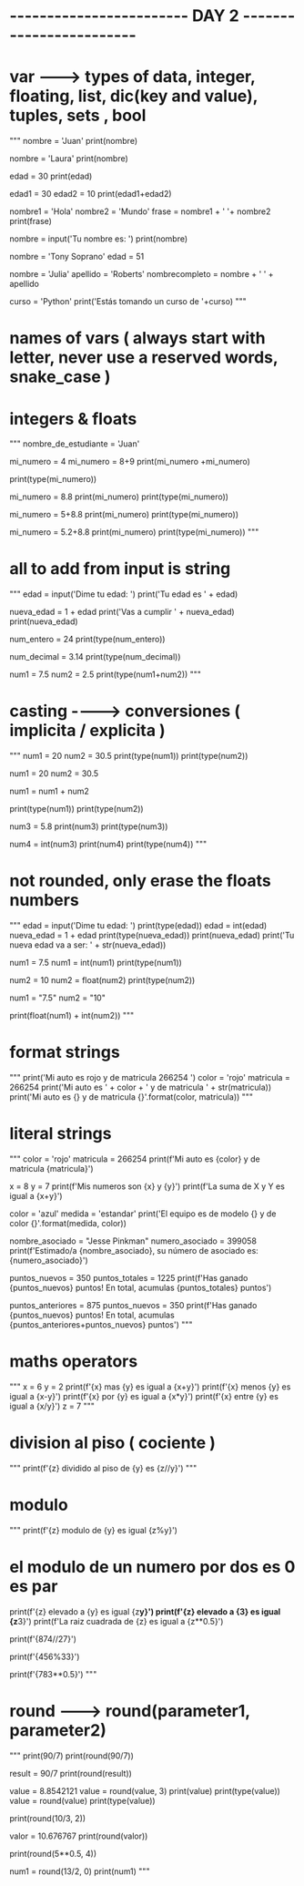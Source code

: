 # ------------------------ DAY 2 ------------------------

# var --->  types of data, integer, floating, list, dic(key and value), tuples, sets , bool

"""
nombre = 'Juan'
print(nombre)

nombre = 'Laura'
print(nombre)

edad = 30
print(edad)

edad1 = 30
edad2 = 10
print(edad1+edad2)

nombre1 = 'Hola'
nombre2 = 'Mundo'
frase = nombre1 + ' '+ nombre2
print(frase)

nombre = input('Tu nombre es: ')
print(nombre)

nombre = 'Tony Soprano'
edad = 51

nombre = 'Julia'
apellido = 'Roberts'
nombrecompleto = nombre + ' ' + apellido

curso = 'Python'
print('Estás tomando un curso de '+curso)
"""

# names of vars ( always start with letter, never use a reserved words, snake_case )

# integers & floats

"""
nombre_de_estudiante = 'Juan'

mi_numero = 4
mi_numero = 8+9
print(mi_numero +mi_numero)

print(type(mi_numero))

mi_numero = 8.8
print(mi_numero)
print(type(mi_numero))

mi_numero = 5+8.8
print(mi_numero)
print(type(mi_numero))

mi_numero = 5.2+8.8
print(mi_numero)
print(type(mi_numero))
"""

# all to add from input is string

""" 
edad = input('Dime tu edad: ') 
print('Tu edad es ' + edad)

nueva_edad = 1 + edad
print('Vas a cumplir ' + nueva_edad)
print(nueva_edad)

num_entero = 24
print(type(num_entero))

num_decimal = 3.14
print(type(num_decimal))

num1 = 7.5
num2 = 2.5
print(type(num1+num2))
"""

# casting ----> conversiones ( implicita / explicita )

"""
num1 = 20
num2 = 30.5
print(type(num1))
print(type(num2))

num1 = 20
num2 = 30.5

num1 = num1 + num2

print(type(num1))
print(type(num2))

num3 = 5.8
print(num3)
print(type(num3))

num4 = int(num3)
print(num4)
print(type(num4))
"""

# not rounded, only erase the floats numbers

"""
edad = input('Dime tu edad: ')
print(type(edad))
edad = int(edad)
nueva_edad = 1 + edad
print(type(nueva_edad))
print(nueva_edad)
print('Tu nueva edad va a ser: ' + str(nueva_edad))

num1 = 7.5
num1 = int(num1)
print(type(num1))

num2 = 10
num2 = float(num2)
print(type(num2))

num1 = "7.5"
num2 = "10"

print(float(num1) + int(num2))
"""

# format strings

"""
print('Mi auto es rojo y de matricula 266254 ')
color = 'rojo'
matricula = 266254
print('Mi auto es ' + color + ' y de matricula ' + str(matricula))
print('Mi auto es {} y de matricula {}'.format(color, matricula))
"""

# literal strings

"""
color = 'rojo'
matricula = 266254
print(f'Mi auto es {color} y de matricula {matricula}')

x = 8
y = 7
print(f'Mis numeros son {x} y {y}')
print(f'La suma de X y Y es igual a {x+y}')

color = 'azul'
medida = 'estandar'
print('El equipo es de modelo {} y de color {}'.format(medida, color))

nombre_asociado = "Jesse Pinkman"
numero_asociado = 399058
print(f'Estimado/a {nombre_asociado}, su número de asociado es: {numero_asociado}')

puntos_nuevos = 350
puntos_totales = 1225
print(f'Has ganado {puntos_nuevos} puntos! En total, acumulas {puntos_totales} puntos')

puntos_anteriores = 875
puntos_nuevos = 350
print(f'Has ganado {puntos_nuevos} puntos! En total, acumulas {puntos_anteriores+puntos_nuevos} puntos')
"""

# maths operators

"""
x = 6
y = 2
print(f'{x} mas {y} es igual a {x+y}')
print(f'{x} menos {y} es igual a {x-y}')
print(f'{x} por {y} es igual a {x*y}')
print(f'{x} entre {y} es igual a {x/y}')
z = 7
"""

# division al piso ( cociente )

"""
print(f'{z} dividido al piso de {y} es {z//y}')
"""

# modulo

"""
print(f'{z} modulo de {y} es igual {z%y}')
# el modulo de un numero por dos es 0 es par
print(f'{z} elevado a {y} es igual {z**y}')
print(f'{z} elevado a {3} es igual {z**3}')
print(f'La raiz cuadrada de {z} es igual a {z**0.5}')

print(f'{874//27}')

print(f'{456%33}')

print(f'{783**0.5}')
"""

# round ---> round(parameter1, parameter2)

"""
print(90/7)
print(round(90/7))

result = 90/7
print(round(result))

value = 8.8542121
value = round(value, 3)
print(value)
print(type(value))
value = round(value)
print(type(value))

print(round(10/3, 2))

valor = 10.676767
print(round(valor))

print(round(5**0.5, 4))

num1 = round(13/2, 0)
print(num1)
"""